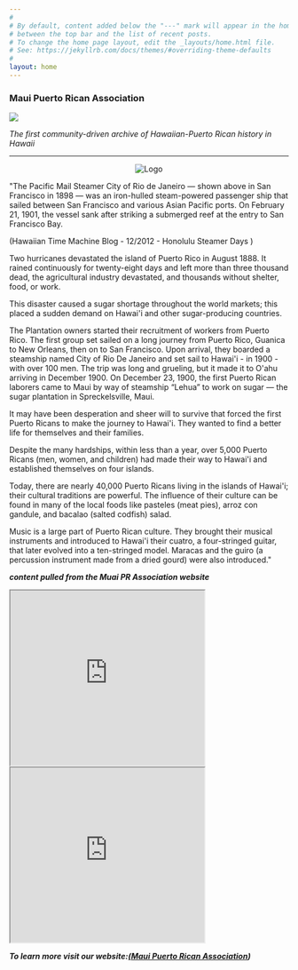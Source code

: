 ```yaml
---
#
# By default, content added below the "---" mark will appear in the home page
# between the top bar and the list of recent posts.
# To change the home page layout, edit the _layouts/home.html file.
# See: https://jekyllrb.com/docs/themes/#overriding-theme-defaults
#
layout: home
---
```


### Maui Puerto Rican Association


<img src="{{site.baseurl}}/assets/images/mpralogobig.png"/>

<em>The first community-driven archive of Hawaiian-Puerto Rican history in Hawaii</em>

---

<p style="text-align:center;"><img src="https://www.mauipuertoricanassociation.org/History/Images/MPRA-history-wp.png" alt="Logo"></p>

"The Pacific Mail Steamer City of Rio de Janeiro — shown above in San Francisco in 1898 — was an iron-hulled steam-powered passenger ship that sailed between San Francisco and various Asian Pacific ports. On February 21, 1901, the vessel sank after striking a submerged reef at the entry to San Francisco Bay.

(Hawaiian Time Machine Blog - 12/2012 - Honolulu Steamer Days )

Two hurricanes devastated the island of Puerto Rico in August 1888. It rained continuously for twenty-eight days and left more than three thousand dead, the agricultural industry devastated, and thousands without shelter, food, or work.

This disaster caused a sugar shortage throughout the world markets; this placed a sudden demand on Hawai'i and other sugar-producing countries.

The Plantation owners started their recruitment of workers from Puerto Rico. The first group set sailed on a long journey from Puerto Rico, Guanica to New Orleans, then on to San Francisco. Upon arrival, they boarded a steamship named City of Rio De Janeiro and set sail to Hawai'i - in 1900 - with over 100 men. The trip was long and grueling, but it made it to O'ahu arriving in December 1900. On December 23, 1900, the first Puerto Rican laborers came to Maui by way of steamship “Lehua” to work on sugar — the sugar plantation in Spreckelsville, Maui.

It may have been desperation and sheer will to survive that forced the first Puerto Ricans to make the journey to Hawai'i. They wanted to find a better life for themselves and their families.

Despite the many hardships, within less than a year, over 5,000 Puerto Ricans (men, women, and children) had made their way to Hawai'i and established themselves on four islands.

Today, there are nearly 40,000 Puerto Ricans living in the islands of Hawai'i; their cultural traditions are powerful. The influence of their culture can be found in many of the local foods like pasteles (meat pies), arroz con gandule, and bacalao (salted codfish) salad.

Music is a large part of Puerto Rican culture. They brought their musical instruments and introduced to Hawai'i their cuatro, a four-stringed guitar, that later evolved into a ten-stringed model. Maracas and the guiro (a percussion instrument made from a dried gourd) were also introduced." 

<i>  **content pulled from the Muai PR Association website** <i>

<iframe width="350" height="315" src="https://www.youtube.com/embed/584iWe9cme0?si=QIXdIhkohLwhCS0z" title="YouTube video player" frameborder="3" allow="accelerometer; autoplay; clipboard-write; encrypted-media; gyroscope; picture-in-picture; web-share" referrerpolicy="strict-origin-when-cross-origin" allowfullscreen></iframe>

<iframe width="350" height="315" src="https://www.youtube.com/embed/ZZs_xCtT1Vs?si=1KNgc_Q_tYwiFu-c" title="YouTube video player" frameborder="3" allow="accelerometer; autoplay; clipboard-write; encrypted-media; gyroscope; picture-in-picture; web-share" referrerpolicy="strict-origin-when-cross-origin" allowfullscreen></iframe>


 <strong>To learn more visit our website:<a class="About Us" href="https://www.mauipuertoricanassociation.org/History/" target="_blank" role="button">(_[Maui Puerto Rican Association](https://mauipuertoricanassociation.org/)_)